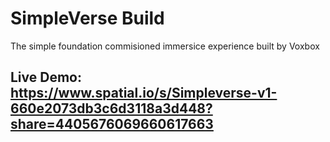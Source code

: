 # SimpleVerse Build
The simple foundation commisioned immersice experience built by Voxbox
## Live Demo: https://www.spatial.io/s/Simpleverse-v1-660e2073db3c6d3118a3d448?share=4405676069660617663
 
